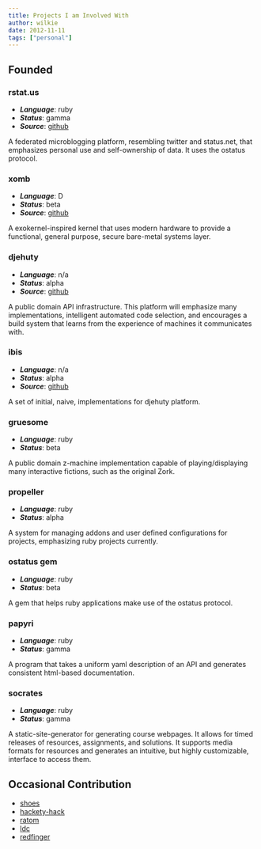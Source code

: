```yaml
---
title: Projects I am Involved With
author: wilkie
date: 2012-11-11
tags: ["personal"]
---
```


## Founded

### rstat.us

* ***Language***: ruby
* ***Status***: gamma
* ***Source***: [github](https://github.com/hotsh/rstat.us)

A federated microblogging platform, resembling twitter and status.net, that emphasizes personal use and self-ownership of data. It uses the ostatus protocol.

### xomb

* ***Language***: D
* ***Status***: beta
* ***Source***: [github](https://github.com/xomboverlord/xomb)

A exokernel-inspired kernel that uses modern hardware to provide a functional, general purpose, secure bare-metal systems layer.

### djehuty

* ***Language***: n/a
* ***Status***: alpha
* ***Source***: [github](https://github.com/djehuty/djehuty)

A public domain API infrastructure. This platform will emphasize many implementations, intelligent automated code selection, and encourages a build system that learns from the experience of machines it communicates with.

### ibis

* ***Language***: n/a
* ***Status***: alpha
* ***Source***: [github](https://github.com/djehuty/ibis)

A set of initial, naive, implementations for djehuty platform.

### gruesome

* ***Language***: ruby
* ***Status***: beta

A public domain z-machine implementation capable of playing/displaying many interactive fictions, such as the original Zork.

### propeller

* ***Language***: ruby
* ***Status***: alpha

A system for managing addons and user defined configurations for projects, emphasizing ruby projects currently.

### ostatus gem

* ***Language***: ruby
* ***Status***: beta

A gem that helps ruby applications make use of the ostatus protocol.

### papyri

* ***Language***: ruby
* ***Status***: gamma

A program that takes a uniform yaml description of an API and generates consistent html-based documentation.

### socrates

* ***Language***: ruby
* ***Status***: gamma

A static-site-generator for generating course webpages. It allows for timed releases of resources, assignments, and solutions. It supports media formats for resources and generates an intuitive, but highly customizable, interface to access them.

## Occasional Contribution

* [shoes](https://github.com/shoes/shoes)
* [hackety-hack](https://github.com/hacketyhack/hacketyhack)
* [ratom](https://github.com/seangeo/ratom)
* [ldc](https://github.com/ldc-developers/ldc)
* [redfinger](https://github.com/intridea/redfinger)
